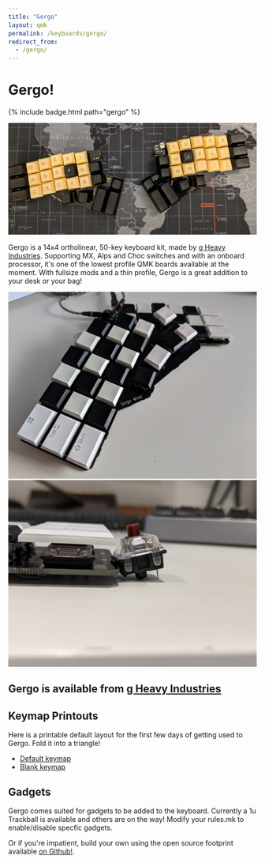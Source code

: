 ```yaml
---
title: "Gergo"
layout: qmk
permalink: /keyboards/gergo/
redirect_from: 
  - /gergo/
---
```


# Gergo!

{% include badge.html path="gergo" %}

![Gergo!](/keyboards/gergo/top.jpg)

Gergo is a 14x4 ortholinear, 50-key keyboard kit, made by [g Heavy Industries](http://gboards.ca). Supporting MX, Alps and Choc switches and with an onboard processor, it's one of the lowest profile QMK boards available at the moment. With fullsize mods and a thin profile, Gergo is a great addition to your desk or your bag!


![Gergo!](/keyboards/gergo/chocs.jpg)
![Gergo!](/keyboards/gergo/vert.jpg)

## Gergo is available from [g Heavy Industries](http://gboards.ca/)

## Keymap Printouts
Here is a printable default layout for the first few days of getting used to Gergo. Fold it into a triangle!

* [Default keymap](/keyboards/gergo/keymap.png)
* [Blank keymap](/keyboards/gergo/keymap-blank.png)

## Gadgets
Gergo comes suited for gadgets to be added to the keyboard. Currently a 1u Trackball is available and others
are on the way! Modify your rules.mk to enable/disable specfic gadgets.

Or if you're impatient, build your own using the open source footprint available [on Github!](http://github.com/germ/germ-footprints). 
